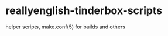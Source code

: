 reallyenglish-tinderbox-scripts
===============================

helper scripts, make.conf(5) for builds and others